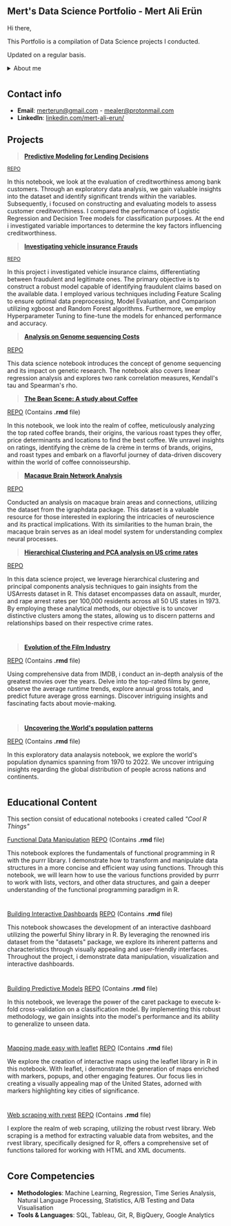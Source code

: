 ## Mert's Data Science Portfolio -   Mert Ali Erün

Hi there,

This Portfolio is a compilation of Data Science projects I conducted.

Updated on a regular basis.


<details>
  <summary>About me</summary>
  
  
  My data science notebooks consist of variety of topics with many different approaches using a lot of different frameworks.

Armed with R, and an array of many powerful libraries, I dive headfirst into the data, exploring its depths to extract valuable insights and transforming complex data into tangible solutions.

Inside these notebooks, you'll find a diverse range of projects that showcase multidimensional skills. From predictive modeling and machine learning to network analysis and exploratory data analysis. Each notebook represents a chapter in my data science story. With a meticulous approach, I carefully select and preprocess the data, construct robust models, and evaluate their performance to ensure reliable and accurate results.

It can also be seen that i'm meticulous in the narrative and document my thought process, observations, explanations and the lessons learned, transforming my notebooks into a repository of knowledge and continuous improvement. 

  
  <summary>Bio</summary>

  
Studied economics at Izmir University of Economics and finished within top 5%. I learned to use tools and topics like R, Sql, regression and time series analysis at University. 
  
In my professional career, I have had the opportunity to collaborate with diverse organizations and esteemed clients representing prominent sectors such as Law, Sports, Technology, and Production. This exposure has fostered my ability to work in a cross-functional capacity and adopted more skills beyond my core knowledge base.
  
</details>

#

## Contact info
- **Email**: [merterun@gmail.com](mailto:merterun@gmail.com) - [mealer@protonmail.com](mailto:mealer@protonmail.com)
- **LinkedIn**: [linkedin.com/mert-ali-erun/](https://www.linkedin.com/in/mert-ali-erun/)


## Projects


> **[Predictive Modeling for Lending Decisions](https://github.com/merterun/credit-risk-evaluation/blob/main/predictive-modeling-for-lending-decisions.ipynb)**

<sub>[REPO](https://github.com/merterun/credit-risk-analysis)</sub>

In this notebook, we look at the evaluation of creditworthiness among bank customers. Through an exploratory data analysis, we gain valuable insights into the dataset and identify significant trends within the variables. Subsequently, i focused on constructing and evaluating models to assess customer creditworthiness. I compared the performance of Logistic Regression and Decision Tree models for classification purposes. At the end i investigated variable importances to determine the key factors influencing creditworthiness.



> **[Investigating vehicle insurance Frauds](https://github.com/merterun/fraud-detection-insurance/blob/main/investigating-vehicle-insurance-frauds-with-ml.ipynb)**

<sub>[REPO](https://github.com/merterun/fraud-detection-insurance)</sub>

In this project i investigated vehicle insurance claims, differentiating between fraudulent and legitimate ones. The primary objective is to construct a robust model capable of identifying fraudulent claims based on the available data. I employed various techniques including Feature Scaling to ensure optimal data preprocessing, Model Evaluation, and Comparison utilizing xgboost and Random Forest algorithms. Furthermore, we employ Hyperparameter Tuning to fine-tune the models for enhanced performance and accuracy.



> **[Analysis on Genome sequencing Costs](https://github.com/merterun/genome-sequencing-costs/blob/main/exploring-and-cost-patterns-of-genome-sequencing.ipynb)**

[REPO](https://github.com/merterun/genome-sequencing-costs)

This data science notebook introduces the concept of genome sequencing and its impact on genetic research. The notebook also covers linear regression analysis and explores two rank correlation measures, Kendall's tau and Spearman's rho. 



> **[The Bean Scene: A study about Coffee](https://github.com/merterun/the-bean-scene-a-study-about-coffee/blob/main/the-bean-scene-a-study-about-coffee.ipynb)**

[REPO](https://github.com/merterun/the-bean-scene-a-study-about-coffee) (Contains **.rmd** file)

In this notebook, we look into the realm of coffee, meticulously analyzing the top rated coffee brands, their origins, the various roast types they offer, price determinants and locations to find the best coffee. We unravel insights on ratings, identifying the crème de la crème in terms of brands, origins, and roast types and embark on a flavorful journey of data-driven discovery within the world of coffee connoisseurship.



> **[Macaque Brain Network Analysis](https://github.com/merterun/macaque-brain-network-analysis/blob/main/mapping-the-macaque-brain-a-network-analysis.ipynb)**

[REPO](https://github.com/merterun/macaque-brain-network-analysis)

Conducted an analysis on macaque brain areas and connections, utilizing the dataset from the igraphdata package. This dataset is a valuable resource for those interested in exploring the intricacies of neuroscience and its practical implications. With its similarities to the human brain, the macaque brain serves as an ideal model system for understanding complex neural processes.



> **[Hierarchical Clustering and PCA analysis on US crime rates](https://github.com/merterun/hierarchical-clustering-analysis-US-arrests/blob/main/hierarchical-clustering-and-pca-on-u-s-crime-rate.ipynb)**

[REPO](https://github.com/merterun/hierarchical-clustering-analysis-US-arrests)

In this data science project, we leverage hierarchical clustering and principal components analysis techniques to gain insights from the USArrests dataset in R. This dataset encompasses data on assault, murder, and rape arrest rates per 100,000 residents across all 50 US states in 1973. By employing these analytical methods, our objective is to uncover distinctive clusters among the states, allowing us to discern patterns and relationships based on their respective crime rates.

#

> **[Evolution of the Film Industry](https://github.com/merterun/evolution-of-cinema/blob/main/the-evolution-of-cinema-a-data-driven-perspective.ipynb)**

[REPO](https://github.com/merterun/evolution-of-cinema) (Contains **.rmd** file)

Using comprehensive data from IMDB, i conduct an in-depth analysis of the greatest movies over the years. Delve into the top-rated films by genre, observe the average runtime trends, explore annual gross totals, and predict future average gross earnings. Discover intriguing insights and fascinating facts about movie-making.

#

> **[Uncovering the World's population patterns](https://github.com/merterun/uncovering-the-world-s-population-patterns/blob/main/uncovering-the-world-s-population-patterns.ipynb)**

[REPO](https://github.com/merterun/uncovering-the-world-s-population-patterns) (Contains **.rmd** file)

In this exploratory data analaysis notebook, we explore the world's population dynamics spanning from 1970 to 2022. We uncover intriguing insights regarding the global distribution of people across nations and continents. 


#


## Educational Content

This section consist of educational notebooks i created called *"Cool R Things"*



[Functional Data Manipulation](https://github.com/merterun/functional-data-manipulation/blob/main/functional-data-manipulation.ipynb)
[REPO](https://github.com/merterun/functional-data-manipulation) (Contains **.rmd** file)

This notebook explores the fundamentals of functional programming in R with the purrr library. I demonstrate how to transform and manipulate data structures in a more concise and efficient way using functions. Through this notebook, we will learn how to use the various functions provided by purrr to work with lists, vectors, and other data structures, and gain a deeper understanding of the functional programming paradigm in R.

#

[Building Interactive Dashboards](https://github.com/merterun/building-interactive-dashboards/blob/main/building-interactive-dashboards.ipynb)
[REPO](https://github.com/merterun/building-predictive-models) (Contains **.rmd** file)

This notebook showcases the development of an interactive dashboard utilizing the powerful Shiny library in R. By leveraging the renowned iris dataset from the "datasets" package, we explore its inherent patterns and characteristics through visually appealing and user-friendly interfaces. Throughout the project, i demonstrate data manipulation, visualization and interactive dashboards.
 
 #
 
[Building Predictive Models](https://github.com/merterun/building-predictive-models/blob/main/building-predictive-models.ipynb)
 [REPO](https://github.com/merterun/building-predictive-models) (Contains **.rmd** file)

In this notebook, we leverage the power of the caret package to execute k-fold cross-validation on a classification model. By implementing this robust methodology, we gain insights into the model's performance and its ability to generalize to unseen data. 

#

[Mapping made easy with leaflet](https://github.com/merterun/mapping-made-easy/blob/main/mapping-made-easy-with-leaflet.ipynb)
[REPO](https://github.com/merterun/mapping-made-easy) (Contains **.rmd** file)

We explore the creation of interactive maps using the leaflet library in R in this notebook. With leaflet, i demonstrate the generation of maps enriched with markers, popups, and other engaging features. Our focus lies in creating a visually appealing map of the United States, adorned with markers highlighting key cities of significance.

#

[Web scraping with rvest](https://github.com/merterun/web-scraping-with-rvest/blob/main/web-scraping-with-rvest.ipynb)
[REPO](https://github.com/merterun/web-scraping-with-rvest) (Contains **.rmd** file)

I explore the realm of web scraping, utilizing the robust rvest library. Web scraping is a method for extracting valuable data from websites, and the rvest library, specifically designed for R, offers a comprehensive set of functions tailored for working with HTML and XML documents.

#



 
## Core Competencies

- **Methodologies**: Machine Learning, Regression, Time Series Analysis, Natural Language Processing, Statistics, A/B Testing and Data        Visualisation
- **Tools & Languages**: SQL, Tableau, Git, R, BigQuery, Google Analytics
